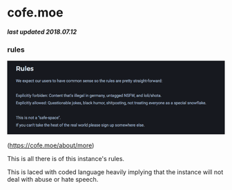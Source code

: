 # cofe.moe

***last updated 2018.07.12***



### rules

![](rules.png)

(https://cofe.moe/about/more)

This is all there is of this instance's rules.

This is laced with coded language heavily implying that the instance will not deal with abuse or hate speech. 
